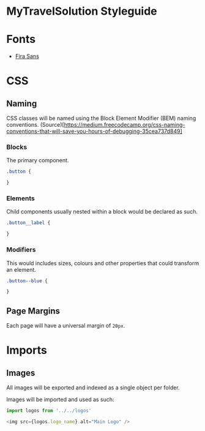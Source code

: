 # MyTravelSolution Styleguide

# Fonts

- [Fira Sans](https://fonts.google.com/specimen/Fira+Sans)

# CSS

## Naming

CSS classes will be named using the Block Element Modifier (BEM) naming conventions. (Source)[https://medium.freecodecamp.org/css-naming-conventions-that-will-save-you-hours-of-debugging-35cea737d849]

### Blocks
The primary component. 
```css
.button {

}
```

### Elements
Child components usually nested within a block would be declared as such.
```css
.button__label {

}
```

### Modifiers
This would includes sizes, colours and other properties that could transform an element.
```css
.button--blue {

}
```


## Page Margins

Each page will have a universal margin of `20px`.

# Imports

## Images

All images will be exported and indexed as a single object per folder. 

Images will be imported and used as such:
```javascript
import logos from '../../logos'

<img src={logos.logo_name} alt="Main Logo" />
```